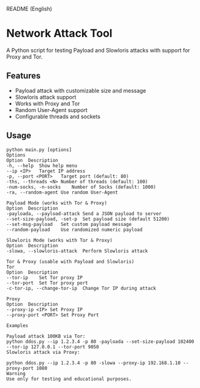 README (English)
# Network Attack Tool

A Python script for testing Payload and Slowloris attacks with support for Proxy and Tor.

## Features

- Payload attack with customizable size and message  
- Slowloris attack support  
- Works with Proxy and Tor  
- Random User-Agent support  
- Configurable threads and sockets  

## Usage

```
python main.py [options]
Options
Option	Description
-h, --help	Show help menu
--ip <IP>	Target IP address
-p, --port <PORT>	Target port (default: 80)
-ths, --threads <N>	Number of threads (default: 100)
-num-socks, -n-socks	Number of Socks (default: 1000)
-ra, --random-agent	Use random User-Agent

Payload Mode (works with Tor & Proxy)
Option	Description
-payloada, --payload-attack	Send a JSON payload to server
--set-size-payload, -set-p	Set payload size (default 51200)
--set-msg-payload	Set custom payload message
--random-payload	Use randomized numeric payload

Slowloris Mode (works with Tor & Proxy)
Option	Description
-slowa, --slowloris-attack	Perform Slowloris attack

Tor & Proxy (usable with Payload and Slowloris)
Tor
Option	Description
--tor-ip	Set Tor proxy IP
--tor-port	Set Tor proxy port
-c-tor-ip, --change-tor-ip	Change Tor IP during attack

Proxy
Option	Description
--proxy-ip <IP>	Set Proxy IP
--proxy-port <PORT>	Set Proxy Port

Examples

Payload attack 100KB via Tor:
python ddos.py --ip 1.2.3.4 -p 80 -payloada --set-size-payload 102400 --tor-ip 127.0.0.1 --tor-port 9050
Slowloris attack via Proxy:

python ddos.py --ip 1.2.3.4 -p 80 -slowa --proxy-ip 192.168.1.10 --proxy-port 1080
Warning
Use only for testing and educational purposes.

